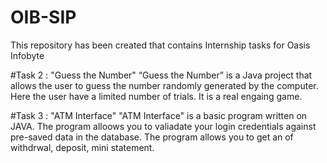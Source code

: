 # OIB-SIP
This repository has been created that contains Internship tasks for Oasis Infobyte

#Task 2 : "Guess the Number"
“Guess the Number” is a Java project that allows the user to guess the number randomly generated by the computer. Here the user have a limited number of trials.
It is a real engaing  game.

#Task 3 : "ATM Interface"
"ATM Interface" is a basic program written on JAVA. The program alloows you to valiadate your login credentials against pre-saved data in the  database. The program allows you to get an  of withdrwal, deposit, mini statement. 
